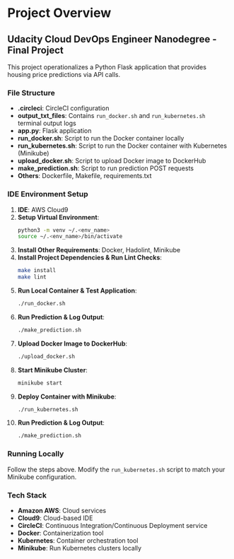 # Project Overview

## Udacity Cloud DevOps Engineer Nanodegree - Final Project

This project operationalizes a Python Flask application that provides housing price predictions via API calls.

### File Structure

- **.circleci**: CircleCI configuration
- **output_txt_files**: Contains `run_docker.sh` and `run_kubernetes.sh` terminal output logs
- **app.py**: Flask application
- **run_docker.sh**: Script to run the Docker container locally
- **run_kubernetes.sh**: Script to run the Docker container with Kubernetes (Minikube)
- **upload_docker.sh**: Script to upload Docker image to DockerHub
- **make_prediction.sh**: Script to run prediction POST requests
- **Others**: Dockerfile, Makefile, requirements.txt

### IDE Environment Setup

1. **IDE**: AWS Cloud9
2. **Setup Virtual Environment**:
    ```bash
    python3 -m venv ~/.<env_name>
    source ~/.<env_name>/bin/activate
    ```
3. **Install Other Requirements**: Docker, Hadolint, Minikube
4. **Install Project Dependencies & Run Lint Checks**:
    ```bash
    make install
    make lint
    ```
5. **Run Local Container & Test Application**:
    ```bash
    ./run_docker.sh
    ```
6. **Run Prediction & Log Output**:
    ```bash
    ./make_prediction.sh
    ```
7. **Upload Docker Image to DockerHub**:
    ```bash
    ./upload_docker.sh
    ```
8. **Start Minikube Cluster**:
    ```bash
    minikube start
    ```
9. **Deploy Container with Minikube**:
    ```bash
    ./run_kubernetes.sh
    ```
10. **Run Prediction & Log Output**:
    ```bash
    ./make_prediction.sh
    ```

### Running Locally

Follow the steps above. Modify the `run_kubernetes.sh` script to match your Minikube configuration.

### Tech Stack

- **Amazon AWS**: Cloud services
- **Cloud9**: Cloud-based IDE
- **CircleCI**: Continuous Integration/Continuous Deployment service
- **Docker**: Containerization tool
- **Kubernetes**: Container orchestration tool
- **Minikube**: Run Kubernetes clusters locally



